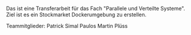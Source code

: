Das ist eine Transferarbeit für das Fach "Parallele und Verteilte Systeme".
Ziel ist es ein Stockmarket Dockerumgebung zu erstellen.

Teammitglieder:
Patrick Simal Paulos
Martin Plüss
